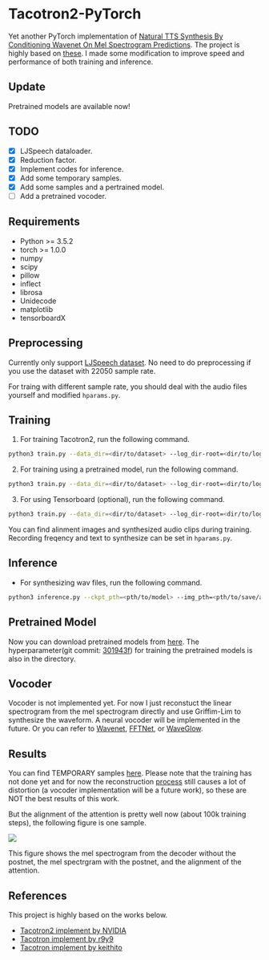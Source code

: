 # Tacotron2-PyTorch
Yet another PyTorch implementation of [Natural TTS Synthesis By Conditioning
Wavenet On Mel Spectrogram Predictions](https://arxiv.org/pdf/1712.05884.pdf). The project is highly based on [these](#References). I made some modification to improve speed and performance of both training and inference.

## Update
Pretrained models are available now!

## TODO
- [x] LJSpeech dataloader.
- [x] Reduction factor.
- [x] Implement codes for inference.
- [x] Add some temporary samples.
- [X] Add some samples and a pertrained model.
- [ ] Add a pretrained vocoder.

## Requirements
- Python >= 3.5.2
- torch >= 1.0.0
- numpy
- scipy
- pillow
- inflect
- librosa
- Unidecode
- matplotlib
- tensorboardX

## Preprocessing
Currently only support [LJSpeech dataset](https://keithito.com/LJ-Speech-Dataset/). No need to do preprocessing if you use the dataset with 22050 sample rate.

For traing with different sample rate, you should deal with the audio files yourself and modified `hparams.py`.

## Training
1. For training Tacotron2, run the following command.

```bash
python3 train.py --data_dir=<dir/to/dataset> --log_dir-root=<dir/to/logs> --ckpt_dir=<dir/to/models>
```

2. For training using a pretrained model, run the following command.

```bash
python3 train.py --data_dir=<dir/to/dataset> --log_dir-root=<dir/to/logs> --ckpt_dir=<dir/to/models> --ckpt_pth=<pth/to/pretrained/model>
```

3. For using Tensorboard (optional), run the following command.

```bash
python3 train.py --data_dir=<dir/to/dataset> --log_dir-root=<dir/to/logs> --ckpt_dir=<dir/to/models> --ckpt_pth=<pth/to/pretrained/model>
```

You can find alinment images and synthesized audio clips during training. Recording freqency and text to synthesize can be set in `hparams.py`.

## Inference
- For synthesizing wav files, run the following command.

```bash
python3 inference.py --ckpt_pth=<pth/to/model> --img_pth=<pth/to/save/alignment> --wav_pth=<pth/to/save/wavs> --text=<text/to/synthesize>
```

## Pretrained Model
Now you can download pretrained models from [here](https://www.dropbox.com/sh/vk2erozpkoltao6/AABCk4WryQtrt4BYthIKzbK7a?dl=0). The hyperparameter(git commit: [301943f](https://github.com/BogiHsu/Tacotron2-PyTorch/commit/301943f4c9d1de7d6c819be08ebd401a059127c3)) for training the pretrained models is also in the directory.

## Vocoder
Vocoder is not implemented yet. For now I just reconstuct the linear spectrogram from the mel spectrogram directly and use Griffim-Lim to synthesize the waveform. A neural vocoder will be implemented in the future. Or you can refer to [Wavenet](https://github.com/r9y9/wavenet_vocoder), [FFTNet](https://github.com/syang1993/FFTNet), or [WaveGlow](https://github.com/NVIDIA/waveglow).

## Results
You can find TEMPORARY samples [here](https://github.com/BogiHsu/Tacotron2-PyTorch/tree/master/results). Please note that the training has not done yet and for now the reconstruction [process](#Vocoder) still causes a lot of distortion (a vocoder implementation will be a future work), so these are NOT the best results of this work.

But the alignment of the attention is pretty well now (about 100k training steps), the following figure is one sample.

<img src="https://github.com/BogiHsu/Tacotron2-PyTorch/blob/master/results/tmp.png">

This figure shows the mel spectrogram from the decoder without the postnet, the mel spectrgram with the postnet, and the alignment of the attention.

## References
This project is highly based on the works below.
- [Tacotron2 implement by NVIDIA](https://github.com/NVIDIA/tacotron2)
- [Tacotron implement by r9y9](https://github.com/r9y9/tacotron_pytorch)
- [Tacotron implement by keithito](https://github.com/keithito/tacotron)
